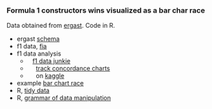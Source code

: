 ### Formula 1 constructors wins visualized as a bar char race

Data obtained from [ergast](http://ergast.com/mrd/). Code in R.

* ergast [schema](http://ergast.com/schemas/f1db_schema.txt)
* f1 data, [fia](https://www.fia.com/events/fia-formula-one-world-championship/season-2019/eventtiming-information-1)
* f1 data analysis
  * &nbsp;&nbsp; [f1 data junkie](http://www.f1datajunkie.com/)  
  * &nbsp;&nbsp;&nbsp;&nbsp; [track concordance charts](https://blog.ouseful.info/2017/05/01/track-concordance-charts/)  
  * &nbsp;&nbsp;&nbsp;&nbsp; on [kaggle](https://www.kaggle.com/cjgdev/formula-1-race-data-19502017)
* example [bar chart race](https://github.com/stevejburr/Bar-Chart-Race/blob/master/Final.R)
* R, [tidy data](https://www.jstatsoft.org/article/view/v059i10)
* R, [grammar of data manipulation](https://dplyr.tidyverse.org/)
